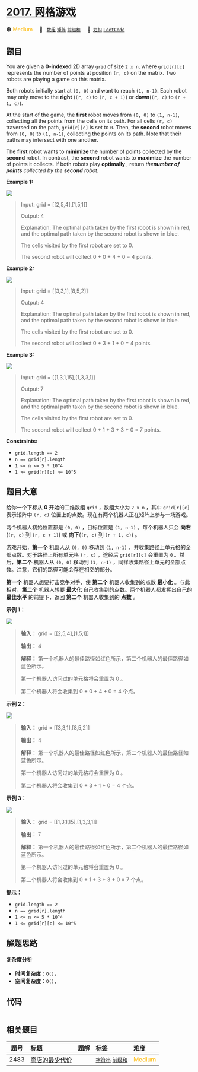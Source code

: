 # [2017. 网格游戏](https://2xiao.github.io/leetcode-js/problem/2017.html)

🟠 <font color=#ffb800>Medium</font>&emsp; 🔖&ensp; [`数组`](/tag/array.md) [`矩阵`](/tag/matrix.md) [`前缀和`](/tag/prefix-sum.md)&emsp; 🔗&ensp;[`力扣`](https://leetcode.cn/problems/grid-game) [`LeetCode`](https://leetcode.com/problems/grid-game)

## 题目

You are given a **0-indexed** 2D array `grid` of size `2 x n`, where
`grid[r][c]` represents the number of points at position `(r, c)` on the
matrix. Two robots are playing a game on this matrix.

Both robots initially start at `(0, 0)` and want to reach `(1, n-1)`. Each
robot may only move to the **right** (`(r, c)` to `(r, c + 1)`) or
**down**(`(r, c)` to `(r + 1, c)`).

At the start of the game, the **first** robot moves from `(0, 0)` to `(1,
n-1)`, collecting all the points from the cells on its path. For all cells
`(r, c)` traversed on the path, `grid[r][c]` is set to `0`. Then, the
**second** robot moves from `(0, 0)` to `(1, n-1)`, collecting the points on
its path. Note that their paths may intersect with one another.

The **first** robot wants to **minimize** the number of points collected by
the **second** robot. In contrast, the **second** robot wants to **maximize**
the number of points it collects. If both robots play **optimally** , return
_the**number of points** collected by the **second** robot._



**Example 1:**

![](https://assets.leetcode.com/uploads/2021/09/08/a1.png)

> Input: grid = [[2,5,4],[1,5,1]]
> 
> Output: 4
> 
> Explanation: The optimal path taken by the first robot is shown in red, and the optimal path taken by the second robot is shown in blue.
> 
> The cells visited by the first robot are set to 0.
> 
> The second robot will collect 0 + 0 + 4 + 0 = 4 points.

**Example 2:**

![](https://assets.leetcode.com/uploads/2021/09/08/a2.png)

> Input: grid = [[3,3,1],[8,5,2]]
> 
> Output: 4
> 
> Explanation: The optimal path taken by the first robot is shown in red, and the optimal path taken by the second robot is shown in blue.
> 
> The cells visited by the first robot are set to 0.
> 
> The second robot will collect 0 + 3 + 1 + 0 = 4 points.

**Example 3:**

![](https://assets.leetcode.com/uploads/2021/09/08/a3.png)

> Input: grid = [[1,3,1,15],[1,3,3,1]]
> 
> Output: 7
> 
> Explanation: The optimal path taken by the first robot is shown in red, and the optimal path taken by the second robot is shown in blue.
> 
> The cells visited by the first robot are set to 0.
> 
> The second robot will collect 0 + 1 + 3 + 3 + 0 = 7 points.

**Constraints:**

  * `grid.length == 2`
  * `n == grid[r].length`
  * `1 <= n <= 5 * 10^4`
  * `1 <= grid[r][c] <= 10^5`


## 题目大意

给你一个下标从 **0** 开始的二维数组 `grid` ，数组大小为 `2 x n` ，其中 `grid[r][c]` 表示矩阵中 `(r, c)`
位置上的点数。现在有两个机器人正在矩阵上参与一场游戏。

两个机器人初始位置都是 `(0, 0)` ，目标位置是 `(1, n-1)` 。每个机器人只会 **向右** (`(r, c)` 到 `(r, c +
1)`) 或 **向下**(`(r, c)` 到 `(r + 1, c)`) 。

游戏开始，**第一个** 机器人从 `(0, 0)` 移动到 `(1, n-1)` ，并收集路径上单元格的全部点数。对于路径上所有单元格 `(r, c)`
，途经后 `grid[r][c]` 会重置为 `0` 。然后，**第二个** 机器人从 `(0, 0)` 移动到 `(1, n-1)`
，同样收集路径上单元的全部点数。注意，它们的路径可能会存在相交的部分。

**第一个** 机器人想要打击竞争对手，使 **第二个** 机器人收集到的点数 **最小化** 。与此相对，**第二个** 机器人想要 **最大化**
自己收集到的点数。两个机器人都发挥出自己的 **最佳水平**  的前提下，返回 **第二个** 机器人收集到的 **点数** _。_



**示例 1：**

![](https://assets.leetcode.com/uploads/2021/09/08/a1.png)

> 
> 
> 
> 
> 
> **输入：** grid = [[2,5,4],[1,5,1]]
> 
> **输出：** 4
> 
> **解释：** 第一个机器人的最佳路径如红色所示，第二个机器人的最佳路径如蓝色所示。
> 
> 第一个机器人访问过的单元格将会重置为 0 。
> 
> 第二个机器人将会收集到 0 + 0 + 4 + 0 = 4 个点。
> 
> 

**示例 2：**

![](https://assets.leetcode.com/uploads/2021/09/08/a2.png)

> 
> 
> 
> 
> 
> **输入：** grid = [[3,3,1],[8,5,2]]
> 
> **输出：** 4
> 
> **解释：** 第一个机器人的最佳路径如红色所示，第二个机器人的最佳路径如蓝色所示。 
> 
> 第一个机器人访问过的单元格将会重置为 0 。
> 
> 第二个机器人将会收集到 0 + 3 + 1 + 0 = 4 个点。
> 
> 

**示例 3：**

![](https://assets.leetcode.com/uploads/2021/09/08/a3.png)

> 
> 
> 
> 
> 
> **输入：** grid = [[1,3,1,15],[1,3,3,1]]
> 
> **输出：** 7
> 
> **解释：** 第一个机器人的最佳路径如红色所示，第二个机器人的最佳路径如蓝色所示。
> 
> 第一个机器人访问过的单元格将会重置为 0 。
> 
> 第二个机器人将会收集到 0 + 1 + 3 + 3 + 0 = 7 个点。
> 
> 



**提示：**

  * `grid.length == 2`
  * `n == grid[r].length`
  * `1 <= n <= 5 * 10^4`
  * `1 <= grid[r][c] <= 10^5`


## 解题思路

#### 复杂度分析

- **时间复杂度**：`O()`，
- **空间复杂度**：`O()`，

## 代码

```javascript

```

## 相关题目

<!-- prettier-ignore -->
| 题号 | 标题 | 题解 | 标签 | 难度 |
| :------: | :------ | :------: | :------ | :------ |
| 2483 | [商店的最少代价](https://leetcode.com/problems/minimum-penalty-for-a-shop) |  |  [`字符串`](/tag/string.md) [`前缀和`](/tag/prefix-sum.md) | <font color=#ffb800>Medium</font> |